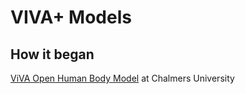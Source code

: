 # VIVA+ Models


## How it began

[ViVA Open Human Body Model](https://www.chalmers.se/en/projects/pages/openhbm.aspx) at Chalmers University
